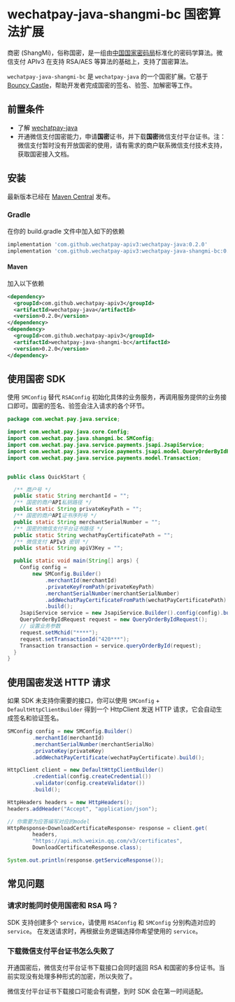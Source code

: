 # wechatpay-java-shangmi-bc 国密算法扩展

商密 (ShangMi)，俗称国密，是一组由[中国国家密码局](https://www.oscca.gov.cn/)标准化的密码学算法。微信支付 APIv3 在支持 RSA/AES 等算法的基础上，支持了国密算法。

`wechatpay-java-shangmi-bc` 是 `wechatpay-java` 的一个国密扩展。它基于 [Bouncy Castle](https://www.bouncycastle.org/java.html)，帮助开发者完成国密的签名、验签、加解密等工作。

## 前置条件

+ 了解 [wechatpay-java](https://github.com/wechatpay-apiv3/wechatpay-java)
+ 开通微信支付国密能力，申请**国密**证书，并下载**国密**微信支付平台证书。注：微信支付暂时没有开放国密的使用，请有需求的商户联系微信支付技术支持，获取国密接入文档。

## 安装

最新版本已经在 [Maven Central](https://search.maven.org/artifact/com.github.wechatpay-apiv3/wechatpay-java-shangmi-bc) 发布。

### Gradle
在你的 build.gradle 文件中加入如下的依赖
```groovy
implementation 'com.github.wechatpay-apiv3:wechatpay-java:0.2.0'
implementation 'com.github.wechatpay-apiv3:wechatpay-java-shangmi-bc:0.2.0'
```



#### Maven
加入以下依赖
```xml
<dependency>
  <groupId>com.github.wechatpay-apiv3</groupId>
  <artifactId>wechatpay-java</artifactId>
  <version>0.2.0</version>
</dependency>
<dependency>
  <groupId>com.github.wechatpay-apiv3</groupId>
  <artifactId>wechatpay-java-shangmi-bc</artifactId>
  <version>0.2.0</version>
</dependency>
```

## 使用国密 SDK

使用 `SMConfig` 替代 `RSAConfig` 初始化具体的业务服务，再调用服务提供的业务接口即可。国密的签名、验签会注入请求的各个环节。

```java
package com.wechat.pay.java.service;

import com.wechat.pay.java.core.Config;
import com.wechat.pay.java.shangmi.bc.SMConfig;
import com.wechat.pay.java.service.payments.jsapi.JsapiService;
import com.wechat.pay.java.service.payments.jsapi.model.QueryOrderByIdRequest;
import com.wechat.pay.java.service.payments.model.Transaction;


public class QuickStart {

  /** 商户号 */
  public static String merchantId = "";
  /** 国密的商户API私钥路径 */
  public static String privateKeyPath = "";
  /** 国密的商户API证书序列号 */
  public static String merchantSerialNumber = "";
  /** 国密的微信支付平台证书路径 */
  public static String wechatPayCertificatePath = "";
  /** 微信支付 APIv3 密钥 */
  public static String apiV3Key = "";

  public static void main(String[] args) {
    Config config =
        new SMConfig.Builder()
            .merchantId(merchantId)
            .privateKeyFromPath(privateKeyPath)
            .merchantSerialNumber(merchantSerialNumber)
            .addWechatPayCertificateFromPath(wechatPayCertificatePath)
            .build();
    JsapiService service = new JsapiService.Builder().config(config).build();
    QueryOrderByIdRequest request = new QueryOrderByIdRequest();
    // 设置业务参数
    request.setMchid("****");
    request.setTransactionId("420***");
    Transaction transaction = service.queryOrderById(request);
  }
}
```

## 使用国密发送 HTTP 请求

如果 SDK 未支持你需要的接口，你可以使用 `SMConfig` + `DefaultHttpClientBuilder` 得到一个 HttpClient 发送 HTTP 请求，它会自动生成签名和验证签名。

```java
SMConfig config = new SMConfig.Builder()
        .merchantId(merchantId)
        .merchantSerialNumber(merchantSerialNo)
        .privateKey(privateKey)
        .addWechatPayCertificate(wechatPayCertificate).build();

HttpClient client = new DefaultHttpClientBuilder()
        .credential(config.createCredential())
        .validator(config.createValidator())
        .build();

HttpHeaders headers = new HttpHeaders();
headers.addHeader("Accept", "application/json");

// 你需要为应答编写对应的model
HttpResponse<DownloadCertificateResponse> response = client.get(
        headers,
        "https://api.mch.weixin.qq.com/v3/certificates",
        DownloadCertificateResponse.class);

System.out.println(response.getServiceResponse());
```

## 常见问题

### 请求时能同时使用国密和 RSA 吗？

SDK 支持创建多个 `service`，请使用 `RSAConfig` 和 `SMConfig` 分别构造对应的 `service`。
在发送请求时，再根据业务逻辑选择你希望使用的 `service`。

### 下载微信支付平台证书怎么失败了

开通国密后，微信支付平台证书下载接口会同时返回 RSA 和国密的多份证书。当前实现没有处理多种形式的加密，所以失败了。

微信支付平台证书下载接口可能会有调整，到时 SDK 会在第一时间适配。
